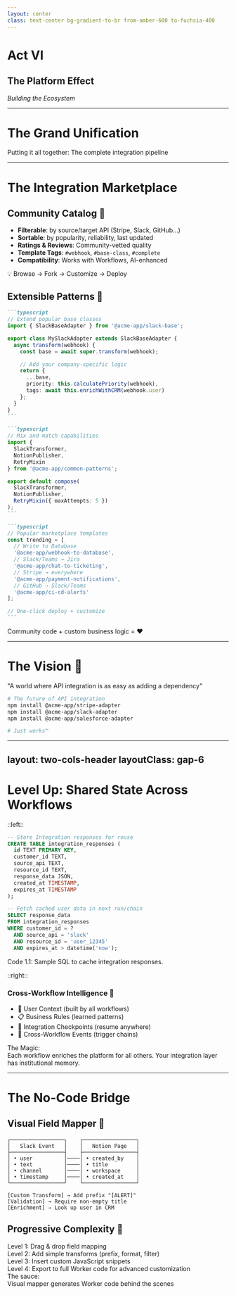 ```yaml
---
layout: center
class: text-center bg-gradient-to-br from-amber-600 to-fuchsia-400
---
```


# Act VI

## The Platform Effect

_Building the Ecosystem_

---

# The Grand Unification

<div class="text-center mb-8">

<div class="text-2xl mb-6 font-bold">Putting it all together: The complete integration pipeline</div>

</div>

<script setup>
const pipelineDiagram = `
vars: {
  d2-config: {
    layout-engine: elk
  }
}
direction: right

# AI Generation Container
ai_generation: {
  label: "AI Generation"
  style: {
    fill: '#E9D5FF'
    stroke: '#8B5CF6'
    stroke-width: 2
  }

  api_docs: {
    label: "API Docs +\\nOpenAPI Spec"
    shape: document
    style: { fill: '#3B82F6' }
  }
  ai: {
    label: "AI Model"
    shape: hexagon
    style: { fill: '#8B5CF6' }
  }
  adapter: {
    label: "Generated\\nAdapter Code"
    shape: rectangle
    style: { fill: '#10B981' }
  }

  api_docs -> ai
  ai -> adapter
}

# BYO Path
byo_adapter: {
  label: "BYO\\nAdapter"
  shape: rectangle
  style: { fill: '#EC4899' }
}

# Worker Translator
worker: {
  label: "Worker\\nTranslator"
  shape: rectangle
  style: { fill: '#F59E0B' }
}

# Orchestration
workflow: {
  label: "Workflow\\nOrchestrator"
  shape: rectangle
  style: { fill: '#EF4444' }
}
notification: {
  label: "Real-time\\nUpdates"
  shape: cloud
  style: { fill: '#84CC16' }
}

# Customer
customer: {
  label: "Customer App\\nHappy & Unified"
  shape: oval
  style: { fill: '#06B6D4' }
}

# Flow
ai_generation.adapter -> worker
byo_adapter -> worker
worker -> workflow
workflow -> notification
notification -> customer`
</script>

<D2Diagram
  :code="pipelineDiagram"
  :scale="0.5"
  class="mx-auto"
/>

---

# The Integration Marketplace

<div class="grid grid-cols-2 gap-8">

<div>

## **Community Catalog** 🏪

<div class="text-sm mt-8 p-4 bg-gray-100 dark:bg-gray-800 rounded-lg">

- **Filterable**: by source/target API (Stripe, Slack, GitHub...)
- **Sortable**: by popularity, reliability, last updated
- **Ratings & Reviews**: Community-vetted quality
- **Template Tags**: `#webhook`, `#base-class`, `#complete`
- **Compatibility**: Works with Workflows, AI-enhanced

</div>

<div class="p-4 bg-gray-100 dark:bg-gray-800 rounded-lg mt-4 text-sm font-bold">
💡 Browse → Fork → Customize → Deploy
</div>

</div>

<div>

## **Extensible Patterns** 🧩

<div class="mt-8">

````md magic-move {lines: true}
```typescript
// Extend popular base classes
import { SlackBaseAdapter } from '@acme-app/slack-base';

export class MySlackAdapter extends SlackBaseAdapter {
  async transform(webhook) {
    const base = await super.transform(webhook);

    // Add your company-specific logic
    return {
      ...base,
      priority: this.calculatePriority(webhook),
      tags: await this.enrichWithCRM(webhook.user)
    };
  }
}
```

```typescript
// Mix and match capabilities
import {
  SlackTransformer,
  NotionPublisher,
  RetryMixin
} from '@acme-app/common-patterns';

export default compose(
  SlackTransformer,
  NotionPublisher,
  RetryMixin({ maxAttempts: 5 })
);
```

```typescript
// Popular marketplace templates
const trending = [
  // Write to Database
  '@acme-app/webhook-to-database',
  // Slack/Teams → Jira
  '@acme-app/chat-to-ticketing',
  // Stripe → everywhere
  '@acme-app/payment-notifications',
  // GitHub → Slack/Teams
  '@acme-app/ci-cd-alerts'
];

// One-click deploy + customize
```
````

</div>

</div>

</div>

<v-click at="2">

<div class="mt-8 text-center text-xl font-bold">
Community code + custom business logic = ❤️
</div>

</v-click>

---

# **The Vision** 🚀

<div class="p-6 bg-gradient-to-r from-blue-100 to-purple-100 dark:from-blue-900 dark:to-purple-900 rounded-lg m-8 mt-16">

<div class="text-lg font-bold mb-4">
"A world where API integration is as easy as adding a dependency"
</div>

```bash
# The future of API integration
npm install @acme-app/stripe-adapter
npm install @acme-app/slack-adapter
npm install @acme-app/salesforce-adapter

# Just works™️
```

</div>



---
layout: two-cols-header
layoutClass: gap-6
---

# Level Up: Shared State Across Workflows

::left::

```sql
-- Store Integration responses for reuse
CREATE TABLE integration_responses (
  id TEXT PRIMARY KEY,
  customer_id TEXT,
  source_api TEXT,
  resource_id TEXT,
  response_data JSON,
  created_at TIMESTAMP,
  expires_at TIMESTAMP
);

-- Fetch cached user data in next run/chain
SELECT response_data
FROM integration_responses
WHERE customer_id = ?
  AND source_api = 'slack'
  AND resource_id = 'user_12345'
  AND expires_at > datetime('now');
```
<div class="text-center text-xs">
  Code 1.1: Sample SQL to cache integration responses.
</div>

::right::

### **Cross-Workflow Intelligence** 🚀

<div class="mt-4 p-4 bg-gray-100 dark:bg-gray-800 rounded text-sm">

- 👤 User Context (built by all workflows)
- 📋 Business Rules (learned patterns)
- 🔖 Integration Checkpoints (resume anywhere)
- 🔗 Cross-Workflow Events (trigger chains)

</div>

<div v-click="1" class="mt-6 p-4 bg-gradient-to-r from-green-100 to-blue-100 dark:from-green-900 dark:to-blue-900 rounded-lg">
<div class="font-bold">The Magic:</div>
<div class="text-sm">Each workflow enriches the platform for all others. Your integration layer has institutional memory.</div>
</div>

---

# The No-Code Bridge

<div class="grid grid-cols-2 gap-8">

<div>

## **Visual Field Mapper** 🎨

<div class="p-4 mt-8 bg-gray-100 dark:bg-gray-800 rounded-lg">

```text
┌─────────────────┐    ┌─────────────────┐
│   Slack Event   │    │   Notion Page   │
├─────────────────┤    ├─────────────────┤
│ • user          │────│ • created_by    │
│ • text          │────│ • title         │
│ • channel       │────│ • workspace     │
│ • timestamp     │────│ • created_at    │
└─────────────────┘    └─────────────────┘

[Custom Transform] → Add prefix "[ALERT]"
[Validation] → Require non-empty title
[Enrichment] → Look up user in CRM
```

</div>

</div>

<div v-click>

## **Progressive Complexity** 🚀

<div class="space-y-4 mt-4 mt-8 text-sm">

<div class="p-3 bg-green-100 dark:bg-green-900 rounded">
<span class="font-bold">Level 1</span>: Drag & drop field mapping
</div>

<div class="p-3 bg-blue-100 dark:bg-blue-900 rounded">
<span class="font-bold">Level 2</span>: Add simple transforms (prefix, format, filter)
</div>

<div class="p-3 bg-purple-100 dark:bg-violet-500 rounded">
<span class="font-bold">Level 3</span>: Insert custom JavaScript snippets
</div>

<div class="p-3 bg-orange-100 dark:bg-orange-700 rounded">
<span class="font-bold">Level 4</span>: Export to full Worker code for advanced customization
</div>

</div>

<div class="mt-6 p-4 bg-gradient-to-r from-green-100 to-blue-100 dark:from-green-900 dark:to-blue-900 rounded-lg">
<div class="font-bold">The sauce:</div>
<div class="text-sm">Visual mapper generates Worker code behind the scenes</div>
</div>

</div>

</div>
